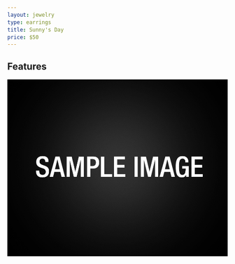 ```yaml
---
layout: jewelry
type: earrings
title: Sunny's Day
price: $50
---
```


<!-- Paragraphs --->

<!-- H2 -->
## Features

![Sunny's Day](../../images/jewelry/earrings/sample-image.jpg)